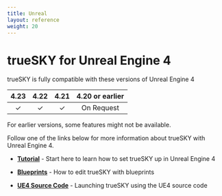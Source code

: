```yaml
---
title: Unreal
layout: reference
weight: 20
---
```







trueSKY for Unreal Engine 4
================


trueSKY is fully compatible with these versions of Unreal Engine 4


|       4.23    |  4.22 | 4.21  | 4.20 or earlier       |
|:---------:|:-----:|:-----:|:----------------: |
|       ✓             |       ✓     |       ✓     |       On Request              |

For earlier versions, some features might not be available.

Follow one of the links below for more information about trueSKY with Unreal Engine 4.

* [**Tutorial**](tutorial.html)                                 - Start here to learn how to set trueSKY up in Unreal Engine 4

* [**Blueprints**](blueprints.html)                             - How to edit trueSKY with blueprints

* [**UE4 Source Code**](source.html)                    -       Launching trueSKY using the UE4 source code
